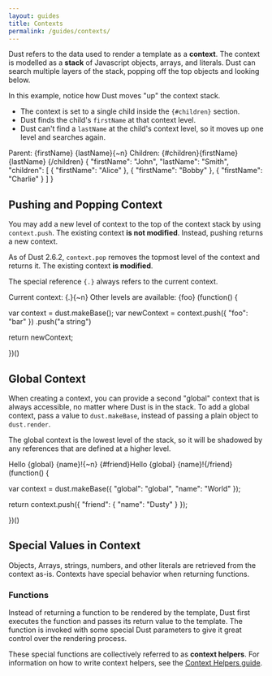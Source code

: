 ```yaml
---
layout: guides
title: Contexts
permalink: /guides/contexts/
---
```


Dust refers to the data used to render a template as a **context**. The context is modelled as a **stack** of Javascript objects, arrays, and literals. Dust can search multiple layers of the stack, popping off the top objects and looking below.

In this example, notice how Dust moves "up" the context stack.

  - The context is set to a single child inside the `{#children}` section.
  - Dust finds the child's `firstName` at that context level.
  - Dust can't find a `lastName` at the child's context level, so it moves up one level and searches again.

<dust-demo templateName="search-upwards">
<dust-demo-template showTemplateName="true">
Parent: {firstName} {lastName}{~n}
Children: {#children}{firstName} {lastName} {/children}
</dust-demo-template>
<dust-demo-json>{
  "firstName": "John",
  "lastName": "Smith",
  "children": [
    { "firstName": "Alice" },
    { "firstName": "Bobby" },
    { "firstName": "Charlie" }
  ]
}</dust-demo-json>
</dust-demo>

## Pushing and Popping Context

You may add a new level of context to the top of the context stack by using `context.push`. The existing context **is not modified**. Instead, pushing returns a new context.

As of Dust 2.6.2, `context.pop` removes the topmost level of the context and returns it.
The existing context **is modified**.

The special reference `{.}` always refers to the current context.

<dust-demo templateName="push">
<dust-demo-template showTemplateName="true">
Current context: {.}{~n}
Other levels are available: {foo}
</dust-demo-template>
<dust-demo-json>(function() {

var context = dust.makeBase();
var newContext = context.push({ "foo": "bar" })
                        .push("a string")

return newContext;

})()</dust-demo-json>
</dust-demo>

## Global Context

When creating a context, you can provide a second "global" context that is always accessible, no matter where Dust is in the stack. To add a global context, pass a value to `dust.makeBase`, instead of passing a plain object to `dust.render`.

The global context is the lowest level of the stack, so it will be shadowed by any references that are defined at a higher level.

<dust-demo templateName="global">
<dust-demo-template showTemplateName="true">
Hello {global} {name}!{~n}
{#friend}Hello {global} {name}!{/friend}
</dust-demo-template>
<dust-demo-json>(function() {

var context = dust.makeBase({ "global": "global", "name": "World" });

return context.push({
  "friend": {
    "name": "Dusty"
  }
});

})()</dust-demo-json>
</dust-demo>

## Special Values in Context

Objects, Arrays, strings, numbers, and other literals are retrieved from the context as-is. Contexts have special behavior when returning functions.

### Functions

Instead of returning a function to be rendered by the template, Dust first executes the function and passes its return value to the template. The function is invoked with some special Dust parameters to give it great control over the rendering process.

These special functions are collectively referred to as **context helpers**. For information on how to write context helpers, see the [Context Helpers guide](/guides/context-helpers).

